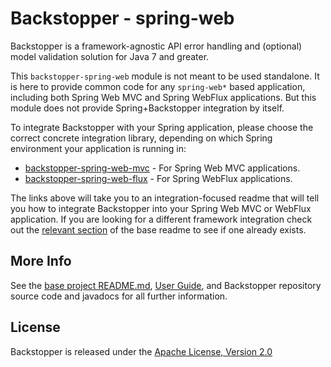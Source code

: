 # Backstopper - spring-web

Backstopper is a framework-agnostic API error handling and (optional) model validation solution for Java 7 and greater.

This `backstopper-spring-web` module is not meant to be used standalone. It is here to provide common code for any
`spring-web*` based application, including both Spring Web MVC and Spring WebFlux applications. But this module
does not provide Spring+Backstopper integration by itself.

To integrate Backstopper with your Spring application, please choose the correct concrete integration library,
depending on which Spring environment your application is running in:

* [backstopper-spring-web-mvc](../backstopper-spring-web-mvc) - For Spring Web MVC applications.
* [backstopper-spring-web-flux](../backstopper-spring-web-flux) - For Spring WebFlux applications.
  
The links above will take you to an integration-focused readme that will tell you how to integrate Backstopper into
your Spring Web MVC or WebFlux application. If you are looking for a different framework integration check out the 
[relevant section](../README.md#framework_modules) of the base readme to see if one already exists.
 
## More Info

See the [base project README.md](../README.md), [User Guide](../USER_GUIDE.md), and Backstopper repository source 
code and javadocs for all further information.

## License

Backstopper is released under the [Apache License, Version 2.0](http://www.apache.org/licenses/LICENSE-2.0)
